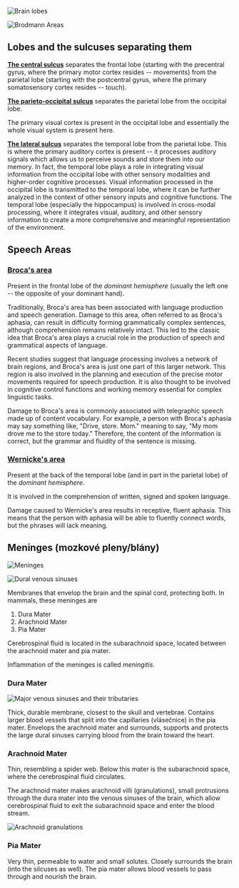 ![Brain lobes](https://upload.wikimedia.org/wikipedia/commons/thumb/9/9f/Brainlobes.svg/1280px-Brainlobes.svg.png)

![Brodmann Areas](https://upload.wikimedia.org/wikipedia/commons/thumb/4/44/1307_Brodmann_Areas.jpg/1920px-1307_Brodmann_Areas.jpg)

## Lobes and the sulcuses separating them

[__The central sulcus__](https://en.wikipedia.org/wiki/Central_sulcus) separates
the frontal lobe (starting with the precentral gyrus, where the primary motor
cortex resides -- movements) from the parietal lobe (starting with the
postcentral gyrus, where the primary somatosensory cortex resides -- touch).

[__The parieto-occipital sulcus__](https://en.wikipedia.org/wiki/Parieto-occipital_sulcus)
separates the parietal lobe from the occipital lobe. 

The primary visual cortex is present in the occipital lobe and essentially the
whole visual system is present here.

[__The lateral sulcus__](https://en.wikipedia.org/wiki/Lateral_sulcus) separates the
temporal lobe from the parietal lobe. This is where the primary auditory cortex
is present -- it processes auditory signals which allows us to perceive sounds
and store them into our memory. In fact, the temporal lobe plays a role in
integrating visual information from the occipital lobe with other sensory
modalities and higher-order cognitive processes. Visual information processed in
the occipital lobe is transmitted to the temporal lobe, where it can be further
analyzed in the context of other sensory inputs and cognitive functions. The
temporal lobe (especially the hippocampus) is involved in cross-modal processing,
where it integrates visual, auditory, and other sensory information to create a
more comprehensive and meaningful representation of the environment.

## Speech Areas

### [Broca's area](https://en.wikipedia.org/wiki/Broca%27s_area)

Present in the frontal lobe of the _dominant hemisphere_ (usually the left one
-- the opposite of your dominant hand).

Traditionally, Broca's area has been associated with language production and
speech generation. Damage to this area, often referred to as Broca's aphasia,
can result in difficulty forming grammatically complex sentences, although
comprehension remains relatively intact. This led to the classic idea that
Broca's area plays a crucial role in the production of speech and grammatical
aspects of language.

Recent studies suggest that language processing involves a network of brain
regions, and Broca's area is just one part of this larger network. This region
is also involved in the planning and execution of the precise motor movements
required for speech production. It is also thought to be involved in cognitive
control functions and working memory essential for complex linguistic tasks.

Damage to Broca's area is commonly associated with telegraphic speech made up
of content vocabulary. For example, a person with Broca's aphasia may say
something like, "Drive, store. Mom." meaning to say, "My mom drove me to the
store today." Therefore, the content of the information is correct, but the
grammar and fluidity of the sentence is missing.

### [Wernicke's area](https://en.wikipedia.org/wiki/Wernicke%27s_area)

Present at the back of the temporal lobe (and in part in the parietal lobe) of 
the _dominant hemisphere_.

It is involved in the comprehension of written, signed and spoken language.

Damage caused to Wernicke's area results in receptive, fluent aphasia. This
means that the person with aphasia will be able to fluently connect words, but
the phrases will lack meaning.

## Meninges (mozkové pleny/blány)

![Meninges](https://upload.wikimedia.org/wikipedia/commons/8/8e/Meninges-en.svg)

![Dural venous sinuses](https://upload.wikimedia.org/wikipedia/commons/0/0f/Sobo_1909_589.png)

Membranes that envelop the brain and the spinal cord, protecting both.
In mammals, these meninges are
1. Dura Mater
2. Arachnoid Mater
3. Pia Mater

Cerebrospinal fluid is located in the subarachnoid space, located between the
arachnoid mater and pia mater.

Inflammation of the meninges is called _meningitis_.

### Dura Mater

![Major venous sinuses and their tributaries](https://upload.wikimedia.org/wikipedia/commons/8/8c/Major_venous_sinuses_and_their_tributaries.png)

Thick, durable membrane, closest to the skull and vertebrae. Contains larger
blood vessels that split into the capillaries (vlásečnice) in the pia mater.
Envelops the arachnoid mater and surrounds, supports and protects the large
dural sinuses carrying blood from the brain toward the heart.

### Arachnoid Mater

Thin, resembling a spider web. Below this mater is the subarachnoid space,
where the cerebrospinal fluid circulates.

The arachnoid mater makes arachnoid villi (granulations), small protrusions
through the dura mater into the venous sinuses of the brain, which allow
cerebrospinal fluid to exit the subarachnoid space and enter the blood stream.

![Arachnoid granulations](https://upload.wikimedia.org/wikipedia/commons/c/c0/Arachnoid_granulations.jpg)

### Pia Mater

Very thin, permeable to water and small solutes. Closely surrounds the brain
(into the silcuses as well). The pia mater allows blood vessels to pass through
and nourish the brain.
